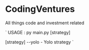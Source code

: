# CodingVentures
All things code and investment related

`
USAGE : py main.py [strategy]

[strategy]
--yolo - Yolo strategy
`
